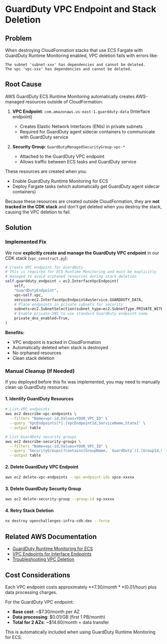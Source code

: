 # GuardDuty VPC Endpoint and Stack Deletion

## Problem

When destroying CloudFormation stacks that use ECS Fargate with GuardDuty Runtime Monitoring enabled, VPC deletion fails with errors like:

```
The subnet 'subnet-xxx' has dependencies and cannot be deleted.
The vpc 'vpc-xxx' has dependencies and cannot be deleted.
```

## Root Cause

AWS GuardDuty ECS Runtime Monitoring automatically creates AWS-managed resources outside of CloudFormation:

1. **VPC Endpoint**: `com.amazonaws.us-east-1.guardduty-data` (Interface endpoint)

   - Creates Elastic Network Interfaces (ENIs) in private subnets
   - Required for GuardDuty agent sidecar containers to communicate with GuardDuty service

2. **Security Group**: `GuardDutyManagedSecurityGroup-vpc-*`
   - Attached to the GuardDuty VPC endpoint
   - Allows traffic between ECS tasks and GuardDuty service

These resources are created when you:

- Enable GuardDuty Runtime Monitoring for ECS
- Deploy Fargate tasks (which automatically get GuardDuty agent sidecar containers)

Because these resources are created outside CloudFormation, they are **not tracked in the CDK stack** and don't get deleted when you destroy the stack, causing the VPC deletion to fail.

## Solution

### Implemented Fix

We now **explicitly create and manage the GuardDuty VPC endpoint** in our CDK stack (`vpc_construct.py`):

```python
# Create VPC endpoint for GuardDuty
# This is required for ECS Runtime Monitoring and must be explicitly
# managed to avoid orphaned resources during stack deletion
self.guardduty_endpoint = ec2.InterfaceVpcEndpoint(
    self,
    "GuardDutyEndpoint",
    vpc=self.vpc,
    service=ec2.InterfaceVpcEndpointAwsService.GUARDDUTY_DATA,
    # Place endpoints in private subnets for security
    subnets=ec2.SubnetSelection(subnet_type=ec2.SubnetType.PRIVATE_WITH_EGRESS),
    # Enable private DNS to use standard GuardDuty endpoint name
    private_dns_enabled=True,
)
```

**Benefits:**

- VPC endpoint is tracked in CloudFormation
- Automatically deleted when stack is destroyed
- No orphaned resources
- Clean stack deletion

### Manual Cleanup (If Needed)

If you deployed before this fix was implemented, you may need to manually clean up GuardDuty resources:

#### 1. Identify GuardDuty Resources

```bash
# List VPC endpoints
aws ec2 describe-vpc-endpoints \
  --filters "Name=vpc-id,Values=YOUR_VPC_ID" \
  --query 'VpcEndpoints[*].[VpcEndpointId,ServiceName,State]' \
  --output table

# List GuardDuty security groups
aws ec2 describe-security-groups \
  --filters "Name=vpc-id,Values=YOUR_VPC_ID" \
  --query 'SecurityGroups[?contains(GroupName, `GuardDuty`)].[GroupId,GroupName]' \
  --output table
```

#### 2. Delete GuardDuty VPC Endpoint

```bash
aws ec2 delete-vpc-endpoints --vpc-endpoint-ids vpce-xxxxx
```

#### 3. Delete GuardDuty Security Group

```bash
aws ec2 delete-security-group --group-id sg-xxxxx
```

#### 4. Retry Stack Deletion

```bash
nx destroy openchallenges-infra-cdk:dev --force
```

## Related AWS Documentation

- [GuardDuty Runtime Monitoring for ECS](https://docs.aws.amazon.com/guardduty/latest/ug/runtime-monitoring-ecs.html)
- [VPC Endpoints for Interface Endpoints](https://docs.aws.amazon.com/vpc/latest/privatelink/create-interface-endpoint.html)
- [Troubleshooting VPC Deletion](https://docs.aws.amazon.com/vpc/latest/userguide/delete-vpc.html)

## Cost Considerations

Each VPC endpoint costs approximately **$7.30/month** ($0.01/hour) plus data processing charges.

For the GuardDuty VPC endpoint:

- **Base cost**: ~$7.30/month per AZ
- **Data processing**: $0.01/GB (first 1 PB/month)
- **Total for 2 AZs**: ~$14.60/month + data transfer

This is automatically included when using GuardDuty Runtime Monitoring for ECS.

